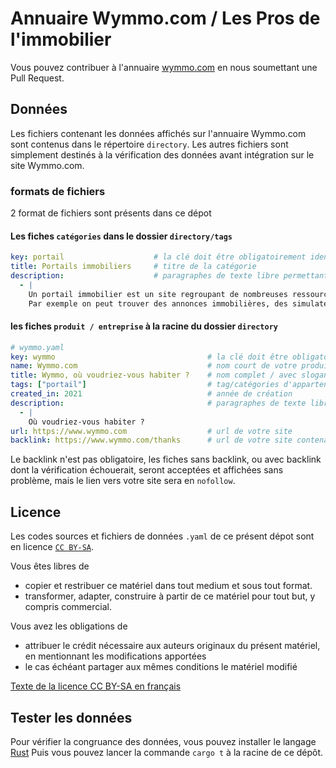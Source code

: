 # Annuaire Wymmo.com / Les Pros de l'immobilier

Vous pouvez contribuer à l'annuaire [wymmo.com](https://www.wymmo.com) en nous soumettant une Pull Request.

## Données

Les fichiers contenant les données affichés sur l'annuaire Wymmo.com sont contenus dans le répertoire `directory`.
Les autres fichiers sont simplement destinés à la vérification des données avant intégration sur le site Wymmo.com.

### formats de fichiers

2 format de fichiers sont présents dans ce dépot

#### Les fiches `catégories` dans le dossier `directory/tags`
```yaml
key: portail                    # la clé doit être obligatoirement identique au nom du fichier 
title: Portails immobiliers     # titre de la catégorie
description:                    # paragraphes de texte libre permettant de documenter la catégorie
  - |
    Un portail immobilier est un site regroupant de nombreuses ressources en relation avec le monde de l'immobilier.
    Par exemple on peut trouver des annonces immobilières, des simulateurs, des indications sur les tendances de prix du marché immobilier.

```

#### les fiches `produit / entreprise` à la racine du dossier `directory`

```yaml
# wymmo.yaml
key: wymmo                                  # la clé doit être obligatoirement identique au nom du fichier 
name: Wymmo.com                             # nom court de votre produit / entreprise ...
title: Wymmo, où voudriez-vous habiter ?    # nom complet / avec slogan  
tags: ["portail"]                           # tag/catégories d'appartenance de votre site/produit
created_in: 2021                            # année de création
description:                                # paragraphes de texte libre permettant de documenter votre produit
  - |
    Où voudriez-vous habiter ?
url: https://www.wymmo.com                  # url de votre site
backlink: https://www.wymmo.com/thanks      # url de votre site contenant un lien vers Wymmo.com
```


Le backlink n'est pas obligatoire, les fiches sans backlink, ou avec backlink dont la vérification échouerait, seront acceptées et affichées sans problème, mais le lien vers votre site sera en `nofollow`.

## Licence

Les codes sources et fichiers de données `.yaml` de ce présent dépot sont en licence  [`CC BY-SA`](https://creativecommons.org/licenses/by-sa/4.0/).

Vous êtes libres de
- copier et restribuer ce matériel dans tout medium et sous tout format.
- transformer, adapter, construire à partir de ce matériel pour tout but, y compris commercial.

Vous avez les obligations de
- attribuer le crédit nécessaire aux auteurs originaux du présent matériel, en mentionnant les modifications apportées
- le cas échéant partager aux mêmes conditions le matériel modifié

[Texte de la licence CC BY-SA en français](https://creativecommons.org/licenses/by/4.0/legalcode.fr)


## Tester les données

Pour vérifier la congruance des données, vous pouvez installer le langage [Rust](https://www.rust-lang.org/tools/install)
Puis vous pouvez lancer la commande `cargo t` à la racine de ce dépôt.